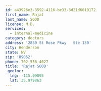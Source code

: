 ```yaml
---
id: a43926e3-3592-4116-be33-3d21d6010172
first_name: Rajat
last_name: SOOD
license: M.D.
services:
  - internal-medicine
category: doctors
address: '2839 St Rose Pkwy   Ste 130'
city: Henderson
state: NV
zip: '89052'
phone: 702-558-4027
title: 'Rajat SOOD'
_geoloc:
  lng: -115.09895
  lat: 35.979863
---
```

